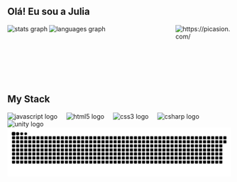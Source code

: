 ## Olá! Eu sou a Julia
<div style="display: flex; justify-content: space-between; align-items: flex-start;">
  <div>
    <img src="https://github-readme-stats.vercel.app/api?username=Julia61&hide_title=false&hide_rank=false&show_icons=true&include_all_commits=true&count_private=true&disable_animations=false&theme=dracula&locale=en&hide_border=false&order=1" height="150" alt="stats graph" />
    <img src="https://github-readme-stats.vercel.app/api/top-langs?username=Julia61&locale=en&hide_title=false&layout=compact&card_width=320&langs_count=5&theme=dracula&hide_border=false&order=2" height="150" alt="languages graph" />
  </div>
  <img src="https://i.picasion.com/pic92/c7e750b90f9cef758424207bfed3345f.gif" width="125" height="125" border="0" alt="https://picasion.com/" />
</div>

<div style="margin-top: 20px;">
  <h2>My Stack</h2>
  <div>
    <img src="https://cdn.jsdelivr.net/gh/devicons/devicon/icons/javascript/javascript-original.svg" height="40" alt="javascript logo" />
    <img width="12" />
    <img src="https://cdn.jsdelivr.net/gh/devicons/devicon/icons/html5/html5-original.svg" height="40" alt="html5 logo" />
    <img width="12" />
    <img src="https://cdn.jsdelivr.net/gh/devicons/devicon/icons/css3/css3-original.svg" height="40" alt="css3 logo" />
    <img width="12" />
    <img src="https://cdn.jsdelivr.net/gh/devicons/devicon/icons/csharp/csharp-original.svg" height="40" alt="csharp logo" />
    <img width="12" />
    <img src="https://cdn.jsdelivr.net/gh/devicons/devicon/icons/unity/unity-original.svg" height="40" alt="unity logo" />
  </div>
  <div>
    <picture>
      <source media="(prefers-color-scheme: dark)" srcset="https://raw.githubusercontent.com/Julia61/Julia61/output/github-contribution-grid-snake-dark.svg">
      <source media="(prefers-color-scheme: light)" srcset="https://raw.githubusercontent.com/Julia61/Julia61/output/github-contribution-grid-snake-dark.svg">
      <img align="center" alt="github contribution grid snake animation" src="https://raw.githubusercontent.com/Julia61/Julia61/output/github-contribution-grid-snake.svg">
    </picture>
  </div>
</div>



###











